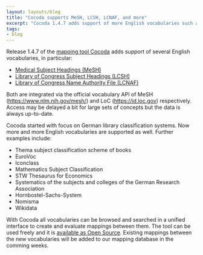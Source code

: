 ```yaml
---
layout: layouts/blog
title: "Cocoda supports MeSH, LCSH, LCNAF, and more"
excerpt: "Cocoda 1.4.7 adds support of more English vocabularies such as MeSH and LCSH"
tags:
- blog
---
```


Release 1.4.7 of the [mapping tool Cocoda](/cocoda/) adds support of several English vocabularies, in particular:

* [Medical Subject Headings (MeSH)](https://coli-conc.gbv.de/cocoda/app/?fromScheme=http%3A%2F%2Fid.nlm.nih.gov%2Fmesh)
* [Library of Congress Subject Headings (LCSH)](https://coli-conc.gbv.de/cocoda/app/?fromScheme=http%3A%2F%2Fid.loc.gov%2Fauthorities%2Fsubjects)
* [Library of Congress Name Authority File (LCNAF)](https://coli-conc.gbv.de/cocoda/app/?fromScheme=http%3A%2F%2Fid.loc.gov%2Fauthorities%2Fnames)

Both are integrated via the official vocabulary API of MeSH (<https://www.nlm.nih.gov/mesh/>) and LoC (<https://id.loc.gov>) respectively. Access may be delayed a bit for large sets of concepts but the data is always up-to-date.

Cocoda started with focus on German library classification systems. Now more and more English vocabularies are supported as well. Further examples include:

* Thema subject classification scheme of books
* EuroVoc
* Iconclass
* Mathematics Subject Classification
* STW Thesaurus for Economics
* Systematics of the subjects and colleges of the German Research Association
* Hornbostel-Sachs-System
* Nomisma
* Wikidata

With Cocoda all vocabularies can be browsed and searched in a unified interface to create and evaluate mappings between them. The tool can be used freely and it is [available as Open Source](https://github.com/gbv/cocoda). Existing mappings between the new vocabularies will be added to our mapping database in the comming weeks.
